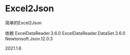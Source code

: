 # Excel2Json
简单的Excel2Json

依赖
ExcelDataReader.3.6.0
ExcelDataReader.DataSet.3.6.0
Newtonsoft.Json.12.0.3

2021.1.6
